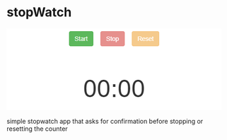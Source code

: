 # stopWatch

![stopWatch](https://github.com/freginold/stopWatch/blob/main/stopWatch-screengrab.PNG)

simple stopwatch app that asks for confirmation before stopping or resetting the counter
